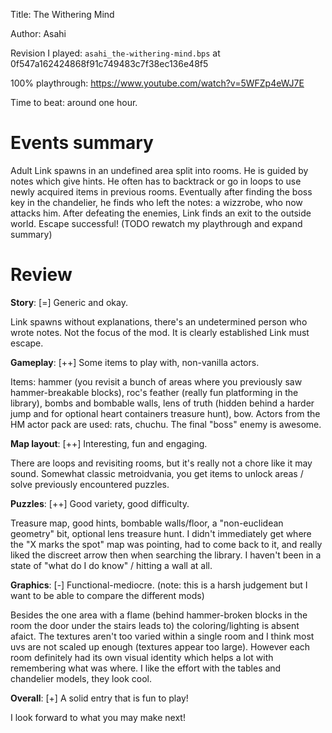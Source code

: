 Title: The Withering Mind

Author: Asahi

Revision I played: `asahi_the-withering-mind.bps` at 0f547a162424868f91c749483c7f38ec136e48f5

100% playthrough: https://www.youtube.com/watch?v=5WFZp4eWJ7E

Time to beat: around one hour.

# Events summary

Adult Link spawns in an undefined area split into rooms. He is guided by notes which give hints. He often has to backtrack or go in loops to use newly acquired items in previous rooms. Eventually after finding the boss key in the chandelier, he finds who left the notes: a wizzrobe, who now attacks him. After defeating the enemies, Link finds an exit to the outside world. Escape successful! (TODO rewatch my playthrough and expand summary)

# Review

**Story**: [=] Generic and okay.

Link spawns without explanations, there's an undetermined person who wrote notes. Not the focus of the mod. It is clearly established Link must escape.

**Gameplay**: [++] Some items to play with, non-vanilla actors.

Items: hammer (you revisit a bunch of areas where you previously saw hammer-breakable blocks), roc's feather (really fun platforming in the library), bombs and bombable walls, lens of truth (hidden behind a harder jump and for optional heart containers treasure hunt), bow. Actors from the HM actor pack are used: rats, chuchu. The final "boss" enemy is awesome.

**Map layout**: [++] Interesting, fun and engaging.

There are loops and revisiting rooms, but it's really not a chore like it may sound. Somewhat classic metroidvania, you get items to unlock areas / solve previously encountered puzzles.

**Puzzles**: [++] Good variety, good difficulty.

Treasure map, good hints, bombable walls/floor, a "non-euclidean geometry" bit, optional lens treasure hunt. I didn't immediately get where the "X marks the spot" map was pointing, had to come back to it, and really liked the discreet arrow then when searching the library. I haven't been in a state of "what do I do know" / hitting a wall at all.

**Graphics**: [-] Functional-mediocre. (note: this is a harsh judgement but I want to be able to compare the different mods)

Besides the one area with a flame (behind hammer-broken blocks in the room the door under the stairs leads to) the coloring/lighting is absent afaict. The textures aren't too varied within a single room and I think most uvs are not scaled up enough (textures appear too large). However each room definitely had its own visual identity which helps a lot with remembering what was where. I like the effort with the tables and chandelier models, they look cool.

**Overall**: [+] A solid entry that is fun to play!

I look forward to what you may make next!
